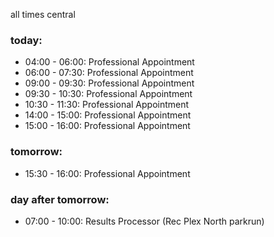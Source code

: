 all times central

### today:

* 04:00 - 06:00: Professional Appointment
* 06:00 - 07:30: Professional Appointment
* 09:00 - 09:30: Professional Appointment
* 09:30 - 10:30: Professional Appointment
* 10:30 - 11:30: Professional Appointment
* 14:00 - 15:00: Professional Appointment
* 15:00 - 16:00: Professional Appointment

### tomorrow:

* 15:30 - 16:00: Professional Appointment

### day after tomorrow:

* 07:00 - 10:00: Results Processor (Rec Plex North parkrun)
